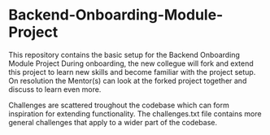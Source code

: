 # Backend-Onboarding-Module-Project

This repository contains the basic setup for the Backend Onboarding Module Project
During onboarding, the new collegue will fork and extend this project to learn new skills and become familiar with the project setup.
On resolution the Mentor(s) can look at the forked project together and discuss to learn even more.

Challenges are scattered troughout the codebase which can form inspiration for extending functionality.
The challenges.txt file contains more general challenges that apply to a wider part of the codebase.